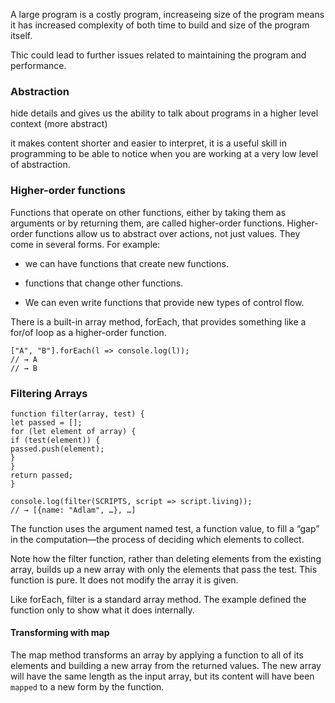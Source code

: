 A large program is a costly program, increaseing size of the program means it has increased complexity of both time to build and size of the program itself.

Thic could lead to further issues related to maintaining the program and performance.

### Abstraction

hide details and gives us the ability to talk about programs in a higher level context (more abstract)

it makes content shorter and easier to interpret, it is a useful skill in programming to be able to notice when you are working at a very low level of abstraction.

### Higher-order functions

Functions that operate on other functions, either by taking them as arguments or by returning them, are called higher-order functions.
Higher-order functions allow us to abstract over actions, not just values.
They come in several forms. For example:

-   we can have functions that create new functions.

-   functions that change other functions.

-   We can even write functions that provide new types of control flow.

There is a built-in array method, forEach, that provides something like a for/of loop as a higher-order function.

    ["A", "B"].forEach(l => console.log(l));
    // → A
    // → B

### Filtering Arrays

    function filter(array, test) {
    let passed = [];
    for (let element of array) {
    if (test(element)) {
    passed.push(element);
    }
    }
    return passed;
    }

    console.log(filter(SCRIPTS, script => script.living));
    // → [{name: "Adlam", …}, …]

The function uses the argument named test, a function value, to fill a “gap” in the computation—the process of deciding which elements to collect.

Note how the filter function, rather than deleting elements from the existing array, builds up a new array with only the elements that pass the test. This function is pure. It does not modify the array it is given.

Like forEach, filter is a standard array method. The example defined the function only to show what it does internally.

#### Transforming with map

The map method transforms an array by applying a function to all of its elements and building a new array from the returned values. The new array will have the same length as the input array, but its content will have been `mapped` to a new form by the function.


